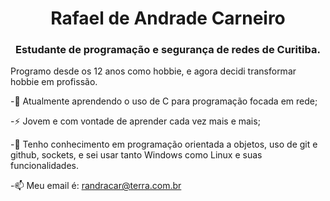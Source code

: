 <h1 align="center">Rafael de Andrade Carneiro</h1>
<h3 align="center">Estudante de programação e segurança de redes de Curitiba.</h3>

Programo desde os 12 anos como hobbie, e agora decidi transformar hobbie em profissão.

-🌱 Atualmente aprendendo o uso de C para programação focada em rede;

-⚡ Jovem e com vontade de aprender cada vez mais e mais;

-🔭 Tenho conhecimento em programação orientada a objetos, uso de git e github, sockets, e sei usar tanto Windows como Linux e suas funcionalidades.

-📫 Meu email é: randracar@terra.com.br
